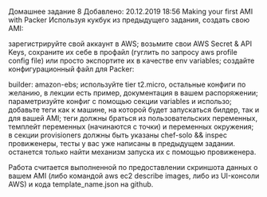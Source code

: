 Домашнее задание 8
Добавлено: 20.12.2019 18:56
Making your first AMI with Packer
Используя кукбук из предыдущего задания, создать свою AMI:

зарегистрируйте свой аккаунт в AWS;
возьмите свои AWS Secret & API Keys, сохраните их себе в профайл 
(гуглить по запросу aws profile config file) или просто экспортите их в качестве env variables;
создайте конфигурационный файл для Packer:

builder: amazon-ebs; используйте tier t2.micro, остальные конфиги по желанию, 
в лекции есть пример, документация в вашем распоряжении;
параметризуйте конфиг с помощью секции variables и использо;
добавьте теги как к машине, на которой будет запускаться билдер, 
так и для вашей AMI; теги должны браться из пользовательских переменных,
темплейт переменных (начинаются с точки) и переменных окружения;
в секции provisioners должны быть указаны chef-solo && inspec провиженеры,
тесты у вас уже написаны в предыдущем задании. останется только найти механизм запуска их с помощью провиженера.

Работа считается выполненной по предоставлении скриншота данных о вашем AMI
(либо командой aws ec2 describe images, либо из UI-консоли AWS) и кода template_name.json на github.
